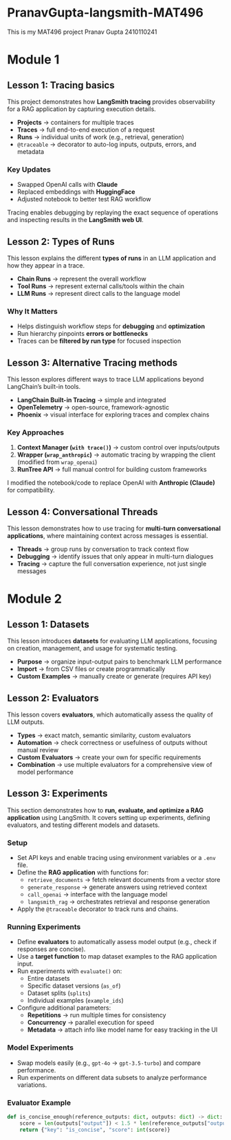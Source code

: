 # PranavGupta-langsmith-MAT496
This is my MAT496 project
Pranav Gupta
2410110241


# Module 1



## Lesson 1: Tracing basics

This project demonstrates how **LangSmith tracing** provides observability for a RAG application by capturing execution details.  

- **Projects** → containers for multiple traces  
- **Traces** → full end-to-end execution of a request  
- **Runs** → individual units of work (e.g., retrieval, generation)  
- `@traceable` → decorator to auto-log inputs, outputs, errors, and metadata  

### Key Updates  
- Swapped OpenAI calls with **Claude**  
- Replaced embeddings with **HuggingFace**  
- Adjusted notebook to better test RAG workflow  

Tracing enables debugging by replaying the exact sequence of operations and inspecting results in the **LangSmith web UI**.  

## Lesson 2: Types of Runs  

This lesson explains the different **types of runs** in an LLM application and how they appear in a trace.  

- **Chain Runs** → represent the overall workflow  
- **Tool Runs** → represent external calls/tools within the chain  
- **LLM Runs** → represent direct calls to the language model  

### Why It Matters  
- Helps distinguish workflow steps for **debugging** and **optimization**  
- Run hierarchy pinpoints **errors or bottlenecks**  
- Traces can be **filtered by run type** for focused inspection  

## Lesson 3: Alternative Tracing methods

This lesson explores different ways to trace LLM applications beyond LangChain’s built-in tools.  

- **LangChain Built-in Tracing** → simple and integrated  
- **OpenTelemetry** → open-source, framework-agnostic  
- **Phoenix** → visual interface for exploring traces and complex chains  

### Key Approaches  
1. **Context Manager (`with trace()`)** → custom control over inputs/outputs  
2. **Wrapper (`wrap_anthropic`)** → automatic tracing by wrapping the client (modified from `wrap_openai`)  
3. **RunTree API** → full manual control for building custom frameworks  

I modified the notebook/code to replace OpenAI with **Anthropic (Claude)** for compatibility.  

## Lesson 4: Conversational Threads  

This lesson demonstrates how to use tracing for **multi-turn conversational applications**, where maintaining context across messages is essential.  

- **Threads** → group runs by conversation to track context flow  
- **Debugging** → identify issues that only appear in multi-turn dialogues  
- **Tracing** → capture the full conversation experience, not just single messages  



# Module 2


## Lesson 1: Datasets  

This lesson introduces **datasets** for evaluating LLM applications, focusing on creation, management, and usage for systematic testing.  

- **Purpose** → organize input-output pairs to benchmark LLM performance  
- **Import** → from CSV files or create programmatically  
- **Custom Examples** → manually create or generate (requires API key) 

## Lesson 2: Evaluators  

This lesson covers **evaluators**, which automatically assess the quality of LLM outputs.  

- **Types** → exact match, semantic similarity, custom evaluators  
- **Automation** → check correctness or usefulness of outputs without manual review  
- **Custom Evaluators** → create your own for specific requirements  
- **Combination** → use multiple evaluators for a comprehensive view of model performance  


## Lesson 3: Experiments  

This section demonstrates how to **run, evaluate, and optimize a RAG application** using LangSmith. It covers setting up experiments, defining evaluators, and testing different models and datasets.  

### Setup  
- Set API keys and enable tracing using environment variables or a `.env` file.  
- Define the **RAG application** with functions for:  
  - `retrieve_documents` → fetch relevant documents from a vector store  
  - `generate_response` → generate answers using retrieved context  
  - `call_openai` → interface with the language model  
  - `langsmith_rag` → orchestrates retrieval and response generation  
- Apply the `@traceable` decorator to track runs and chains.  

### Running Experiments  
- Define **evaluators** to automatically assess model output (e.g., check if responses are concise).  
- Use a **target function** to map dataset examples to the RAG application input.  
- Run experiments with `evaluate()` on:  
  - Entire datasets  
  - Specific dataset versions (`as_of`)  
  - Dataset splits (`splits`)  
  - Individual examples (`example_ids`)  
- Configure additional parameters:  
  - **Repetitions** → run multiple times for consistency  
  - **Concurrency** → parallel execution for speed  
  - **Metadata** → attach info like model name for easy tracking in the UI  

### Model Experiments  
- Swap models easily (e.g., `gpt-4o` → `gpt-3.5-turbo`) and compare performance.  
- Run experiments on different data subsets to analyze performance variations.  

### Evaluator Example  

```python
def is_concise_enough(reference_outputs: dict, outputs: dict) -> dict:
    score = len(outputs["output"]) < 1.5 * len(reference_outputs["output"])
    return {"key": "is_concise", "score": int(score)}
